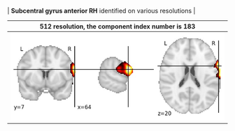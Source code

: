 


| **Subcentral gyrus anterior RH** identified on various resolutions |

| 512 resolution, the component index number is 183|  
|:---:|  
| ![Component 512](../512/final/183.jpg "From component 512: Subcentral gyrus anterior RH") |